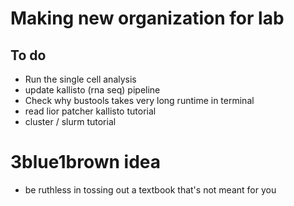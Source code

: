 # Making new organization for lab

## To do

- Run the single cell analysis
- update kallisto (rna seq) pipeline
- Check why bustools takes very long runtime in terminal
- read lior patcher kallisto tutorial
- cluster / slurm tutorial

# 3blue1brown idea
- be ruthless in tossing out a textbook that's not meant for you
